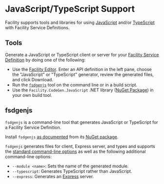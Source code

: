 # JavaScript/TypeScript Support

Facility supports tools and libraries for using [JavaScript](https://en.wikipedia.org/wiki/JavaScript) and/or [TypeScript](https://www.typescriptlang.org/) with Facility Service Definitions.

## Tools

Generate a JavaScript or TypeScript client or server for your [Facility Service Definition](/define) by doing one of the following:

* Use the [Facility Editor](/editor). Enter an API definition in the left pane, choose the "JavaScript" or "TypeScript" generator, review the generated files, and click Download.
* Run the [`fsdgenjs`](#fsdgenjs) tool on the command line or in a build script.
* Use the `Facility.CodeGen.JavaScript` .NET library ([NuGet Package](https://www.nuget.org/packages/Facility.CodeGen.JavaScript)) in your own build tool.

## fsdgenjs

`fsdgenjs` is a command-line tool that generates JavaScript or TypeScript for a Facility Service Definition.

Install `fsdgenjs` [as documented](/generate/tools#installation) from its [NuGet package](https://www.nuget.org/packages/fsdgenjs/).

`fsdgenjs` generates files for client, Express server, and types and supports the [standard command-line options](/generate/tools#options) as well as the following additional command-line options:

* `--module <name>`: Sets the name of the generated module.
* `--typescript`: Generates TypeScript rather than JavaScript.
* `--express`: Generates an [Express](http://expressjs.com) server.
